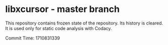 # libxcursor - master branch

This repository contains frozen state of the repository.
Its history is cleared. It is used only for static code
analysis with Codacy.

Commit Time: 1710831339